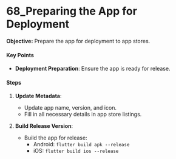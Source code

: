 # 68_Preparing the App for Deployment

**Objective:** Prepare the app for deployment to app stores.

#### Key Points

- **Deployment Preparation**: Ensure the app is ready for release.

#### Steps

1. **Update Metadata**:
   - Update app name, version, and icon.
   - Fill in all necessary details in app store listings.

2. **Build Release Version**:
   - Build the app for release:
     - Android: `flutter build apk --release`
     - iOS: `flutter build ios --release`
